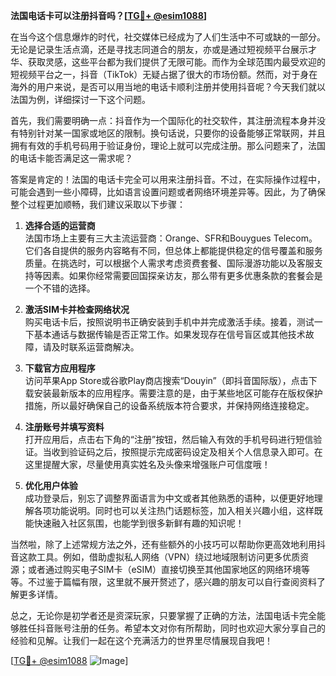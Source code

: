 **法国电话卡可以注册抖音吗？[[TG💪+ @esim1088](https://t.me/s/esim1088)]**

在当今这个信息爆炸的时代，社交媒体已经成为了人们生活中不可或缺的一部分。无论是记录生活点滴，还是寻找志同道合的朋友，亦或是通过短视频平台展示才华、获取灵感，这些平台都为我们提供了无限可能。而作为全球范围内最受欢迎的短视频平台之一，抖音（TikTok）无疑占据了很大的市场份额。然而，对于身在海外的用户来说，是否可以用当地的电话卡顺利注册并使用抖音呢？今天我们就以法国为例，详细探讨一下这个问题。

首先，我们需要明确一点：抖音作为一个国际化的社交软件，其注册流程本身并没有特别针对某一国家或地区的限制。换句话说，只要你的设备能够正常联网，并且拥有有效的手机号码用于验证身份，理论上就可以完成注册。那么问题来了，法国的电话卡能否满足这一需求呢？

答案是肯定的！法国的电话卡完全可以用来注册抖音。不过，在实际操作过程中，可能会遇到一些小障碍，比如语言设置问题或者网络环境差异等。因此，为了确保整个过程更加顺畅，我们建议采取以下步骤：

1. **选择合适的运营商**  
   法国市场上主要有三大主流运营商：Orange、SFR和Bouygues Telecom。它们各自提供的服务内容略有不同，但总体上都能提供稳定的信号覆盖和服务质量。在挑选时，可以根据个人需求考虑资费套餐、国际漫游功能以及客服支持等因素。如果你经常需要回国探亲访友，那么带有更多优惠条款的套餐会是一个不错的选择。

2. **激活SIM卡并检查网络状况**  
   购买电话卡后，按照说明书正确安装到手机中并完成激活手续。接着，测试一下基本通话与数据传输是否正常工作。如果发现存在信号盲区或其他技术故障，请及时联系运营商解决。

3. **下载官方应用程序**  
   访问苹果App Store或谷歌Play商店搜索“Douyin”（即抖音国际版），点击下载安装最新版本的应用程序。需要注意的是，由于某些地区可能存在版权保护措施，所以最好确保自己的设备系统版本符合要求，并保持网络连接稳定。

4. **注册账号并填写资料**  
   打开应用后，点击右下角的“注册”按钮，然后输入有效的手机号码进行短信验证。当收到验证码之后，按照提示完成密码设定及相关个人信息录入即可。在这里提醒大家，尽量使用真实姓名及头像来增强账户可信度哦！

5. **优化用户体验**  
   成功登录后，别忘了调整界面语言为中文或者其他熟悉的语种，以便更好地理解各项功能说明。同时也可以关注热门话题标签，加入相关兴趣小组，这样既能快速融入社区氛围，也能学到很多新鲜有趣的知识呢！

当然啦，除了上述常规方法之外，还有些额外的小技巧可以帮助你更高效地利用抖音这款工具。例如，借助虚拟私人网络（VPN）绕过地域限制访问更多优质资源；或者通过购买电子SIM卡（eSIM）直接切换至其他国家地区的网络环境等等。不过鉴于篇幅有限，这里就不展开赘述了，感兴趣的朋友可以自行查阅资料了解更多详情。

总之，无论你是初学者还是资深玩家，只要掌握了正确的方法，法国电话卡完全能够胜任抖音账号注册的任务。希望本文对你有所帮助，同时也欢迎大家分享自己的经验和见解。让我们一起在这个充满活力的世界里尽情展现自我吧！

[[TG💪+ @esim1088](https://t.me/s/esim1088) ![Image](https://i.postimg.cc/4NQfJmqS/Snipaste-2025-05-13-00-14-12.png)]